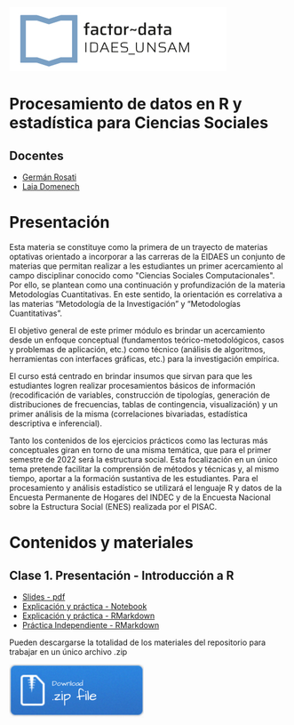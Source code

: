 ![](./M1/imgs/logo-factor-data-solo.jpg)

# Procesamiento de datos en R y estadística para Ciencias Sociales
## Docentes

- [Germán Rosati](https://gefero.github.io/)
- [Laia Domenech]()

# Presentación
Esta materia se constituye como la primera de un trayecto de materias optativas orientado a incorporar a las carreras de la EIDAES un conjunto de materias que permitan realizar a les estudiantes un primer acercamiento al campo disciplinar conocido como "Ciencias Sociales Computacionales". Por ello, se plantean como una continuación y profundización de la materia Metodologías Cuantitativas. En este sentido, la orientación es correlativa a las materias “Metodología de la Investigación” y “Metodologías Cuantitativas”.

El objetivo general de este primer módulo es brindar un acercamiento desde un enfoque conceptual (fundamentos teórico-metodológicos, casos y problemas de aplicación, etc.) como técnico (análisis de algoritmos, herramientas con interfaces gráficas, etc.) para la investigación empírica.

El curso está centrado en brindar insumos que sirvan para que les estudiantes logren realizar procesamientos básicos de información (recodificación de variables, construcción de tipologías, generación de distribuciones de frecuencias, tablas de contingencia, visualización) y un primer análisis de la misma (correlaciones bivariadas, estadística descriptiva e inferencial).

Tanto los contenidos de los ejercicios prácticos como las lecturas más conceptuales giran en torno de una misma temática, que para el primer semestre de 2022 será la estructura social. Esta focalización en un único tema pretende facilitar la comprensión de métodos y técnicas y, al mismo tiempo, aportar a la formación sustantiva de les estudiantes. Para el procesamiento y análisis estadístico se utilizará el lenguaje R y datos de la Encuesta Permanente de Hogares del INDEC y de la Encuesta Nacional sobre la Estructura Social (ENES) realizada por el PISAC.

# Contenidos y materiales
## Clase 1. Presentación - Introducción a R

- [Slides - pdf](./M1/clase1/M1_Clase_1.pdf)
- [Explicación y práctica - Notebook](./M1/clase1/Clase_1.html)
- [Explicación y práctica - RMarkdown](./M1/clase1/notebooks/Clase_1.Rmd)
- [Práctica Independiente - RMarkdown](./M1/clase1/notebooks/Clase_1_práctica.R)

Pueden descargarse la totalidad de los materiales del repositorio para trabajar en un único archivo .zip

[![](./imgs/Download.png)](clase1.zip)
